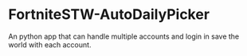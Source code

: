# FortniteSTW-AutoDailyPicker
 An python app that can handle multiple accounts and login in save the world with each account.
